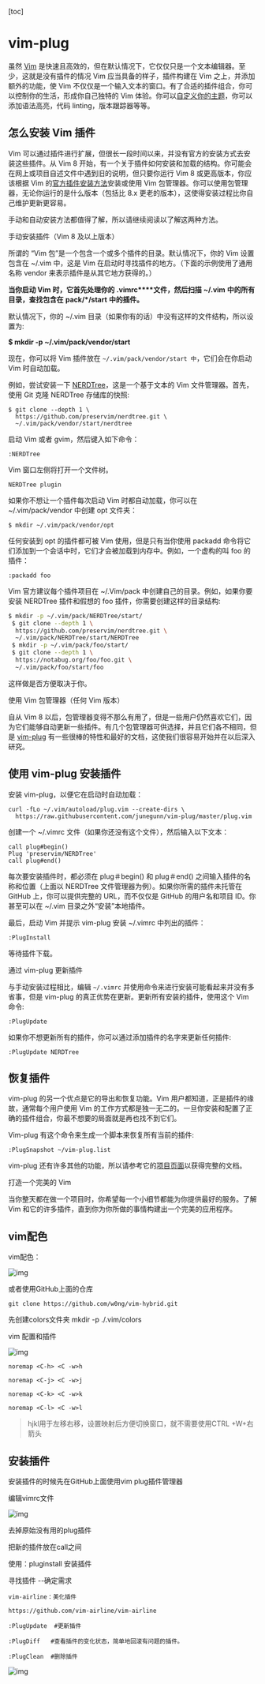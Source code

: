 [toc]

# vim-plug

虽然 [Vim](https://link.zhihu.com/?target=https%3A//www.vim.org/) 是快速且高效的，但在默认情况下，它仅仅只是一个文本编辑器。至少，这就是没有插件的情况 Vim 应当具备的样子，插件构建在 Vim 之上，并添加额外的功能，使 Vim 不仅仅是一个输入文本的窗口。有了合适的插件组合，你可以控制你的生活，形成你自己独特的 Vim 体验。你可以[自定义你的主题](https://link.zhihu.com/?target=https%3A//opensource.com/article/19/12/colors-themes-vim)，你可以添加语法高亮，代码 linting，版本跟踪器等等。

## 怎么安装 Vim 插件

Vim 可以通过插件进行扩展，但很长一段时间以来，并没有官方的安装方式去安装这些插件。从 Vim 8 开始，有一个关于插件如何安装和加载的结构。你可能会在网上或项目自述文件中遇到旧的说明，但只要你运行 Vim 8 或更高版本，你应该根据 Vim 的[官方插件安装方法](https://link.zhihu.com/?target=https%3A//github.com/vim/vim/blob/03c3bd9fd094c1aede2e8fe3ad8fd25b9f033053/runtime/doc/repeat.txt%23L515)安装或使用 Vim 包管理器。你可以使用包管理器，无论你运行的是什么版本（包括比 8.x 更老的版本），这使得安装过程比你自己维护更新更容易。

手动和自动安装方法都值得了解，所以请继续阅读以了解这两种方法。

手动安装插件（Vim 8 及以上版本）

所谓的 “Vim 包”是一个包含一个或多个插件的目录。默认情况下，你的 Vim 设置包含在 ~/.vim 中，这是 Vim 在启动时寻找插件的地方。（下面的示例使用了通用名称 vendor 来表示插件是从其它地方获得的。）

 

**当你启动 Vim 时，它首先处理你的** **.vimrc****文件，然后扫描** **~/.vim** **中的所有目录，查找包含在** **pack/\*/start** **中的插件。**

 

默认情况下，你的 ~/.vim 目录（如果你有的话）中没有这样的文件结构，所以设置为:

**$ mkdir -p ~/.vim/pack/vendor/start**

现在，你可以将 Vim 插件放在 `~/.vim/pack/vendor/start 中`，它们会在你启动 Vim 时自动加载。

例如，尝试安装一下 [NERDTree](https://link.zhihu.com/?target=https%3A//github.com/preservim/nerdtree)，这是一个基于文本的 Vim 文件管理器。首先，使用 Git 克隆 NERDTree 存储库的快照:

```
$ git clone --depth 1 \
  https://github.com/preservim/nerdtree.git \
  ~/.vim/pack/vendor/start/nerdtree
```

启动 Vim 或者 gvim，然后键入如下命令：

```
:NERDTree
```

Vim 窗口左侧将打开一个文件树。

```
NERDTree plugin
```

如果你不想让一个插件每次启动 Vim 时都自动加载，你可以在 ~/.vim/pack/vendor 中创建 opt 文件夹：

```
$ mkdir ~/.vim/pack/vendor/opt
```

任何安装到 opt 的插件都可被 Vim 使用，但是只有当你使用 packadd 命令将它们添加到一个会话中时，它们才会被加载到内存中。例如，一个虚构的叫 foo 的插件：

```
:packadd foo
```

Vim 官方建议每个插件项目在 ~/.Vim/pack 中创建自己的目录。例如，如果你要安装 NERDTree 插件和假想的 foo 插件，你需要创建这样的目录结构:

```bash
$ mkdir -p ~/.vim/pack/NERDTree/start/
 $ git clone --depth 1 \
  https://github.com/preservim/nerdtree.git \
  ~/.vim/pack/NERDTree/start/NERDTree
 $ mkdir -p ~/.vim/pack/foo/start/
 $ git clone --depth 1 \
  https://notabug.org/foo/foo.git \
  ~/.vim/pack/foo/start/foo
```

这样做是否方便取决于你。

使用 Vim 包管理器（任何 Vim 版本）

自从 Vim 8 以后，包管理器变得不那么有用了，但是一些用户仍然喜欢它们，因为它们能够自动更新一些插件。有几个包管理器可供选择，并且它们各不相同，但是 [vim-plug](https://link.zhihu.com/?target=https%3A//github.com/junegunn/vim-plug) 有一些很棒的特性和最好的文档，这使我们很容易开始并在以后深入研究。



## 使用 vim-plug 安装插件

安装 vim-plug，以便它在启动时自动加载：

```
curl -fLo ~/.vim/autoload/plug.vim --create-dirs \
  https://raw.githubusercontent.com/junegunn/vim-plug/master/plug.vim
```

创建一个 ~/.vimrc 文件（如果你还没有这个文件），然后输入以下文本：

```
call plug#begin()
Plug 'preservim/NERDTree'
call plug#end()
```

每次要安装插件时，都必须在 plug＃begin() 和 plug＃end() 之间输入插件的名称和位置（上面以 NERDTree 文件管理器为例）。如果你所需的插件未托管在 GitHub 上，你可以提供完整的 URL，而不仅仅是 GitHub 的用户名和项目 ID。你甚至可以在 ~/.vim 目录之外“安装”本地插件。

最后，启动 Vim 并提示 vim-plug 安装 ~/.vimrc 中列出的插件：

```
:PlugInstall
```

等待插件下载。

通过 vim-plug 更新插件

与手动安装过程相比，编辑 `~/.vimrc` 并使用命令来进行安装可能看起来并没有多省事，但是 vim-plug 的真正优势在更新。更新所有安装的插件，使用这个 Vim 命令:

```
:PlugUpdate
```

如果你不想更新所有的插件，你可以通过添加插件的名字来更新任何插件:

```
:PlugUpdate NERDTree
```

## 恢复插件

vim-plug 的另一个优点是它的导出和恢复功能。Vim 用户都知道，正是插件的缘故，通常每个用户使用 Vim 的工作方式都是独一无二的。一旦你安装和配置了正确的插件组合，你最不想要的局面就是再也找不到它们。

Vim-plug 有这个命令来生成一个脚本来恢复所有当前的插件:

```
:PlugSnapshot ~/vim-plug.list
```

vim-plug 还有许多其他的功能，所以请参考它的[项目页面](https://link.zhihu.com/?target=https%3A//github.com/junegunn/vim-plug)以获得完整的文档。

打造一个完美的 Vim

当你整天都在做一个项目时，你希望每一个小细节都能为你提供最好的服务。了解 Vim 和它的许多插件，直到你为你所做的事情构建出一个完美的应用程序。





## vim配色

vim配色：

![img](https://sm.nsddd.top//typora/tufanpgQR8xM7lL.jpg?mail:3293172751@qq.com)

或者使用GitHub上面的仓库

```
git clone https://github.com/w0ng/vim-hybrid.git
```

先创建colors文件夹   mkdir -p ./.vim/colors

 

vim 配置和插件

![img](https://sm.nsddd.top//typora/Z1wpFQLYc4MUgJb.jpg?mail:3293172751@qq.com)

```
noremap <C-h> <C -w>h

noremap <C-j> <C -w>j

noremap <C-k> <C -w>k

noremap <C-l> <C -w>l
```

>  hjkl用于左移右移，设置映射后方便切换窗口，就不需要使用CTRL +W+右箭头

 

## 安装插件

安装插件的时候先在GitHub上面使用vim plug插件管理器

编辑vimrc文件

![img](https://sm.nsddd.top//typora/fVDCYA87eKny3Uc.jpg?mail:3293172751@qq.com)

 

去掉原始没有用的plug插件

把新的插件放在call之间

使用：pluginstall 安装插件

 

寻找插件 --确定需求

```
vim-airline：美化插件

https://github.com/vim-airline/vim-airline

:PlugUpdate  #更新插件

:PlugDiff   #查看插件的变化状态，简单地回滚有问题的插件。

:PlugClean  #删除插件
```

![img](https://sm.nsddd.top//typora/nwCh3oFPET9lfU5.jpg?mail:3293172751@qq.com)

 